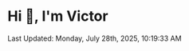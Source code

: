 <h1>Hi 👋, I'm Victor </h1>

<!--RECENT_ACTIVITY:start-->
<!--RECENT_ACTIVITY:end-->

<!--RECENT_ACTIVITY:last_update-->
Last Updated: Monday, July 28th, 2025, 10:19:33 AM
<!--RECENT_ACTIVITY:last_update_end-->
